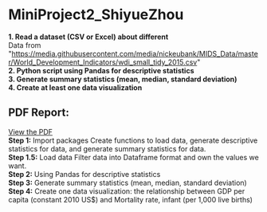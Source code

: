 # MiniProject2_ShiyueZhou


**1. Read a dataset (CSV or Excel) about different**  
   Data from  "https://media.githubusercontent.com/media/nickeubank/MIDS_Data/master/World_Development_Indicators/wdi_small_tidy_2015.csv"  
**2. Python script using Pandas for descriptive statistics**  
**3. Generate summary statistics (mean, median, standard deviation)**  
**4. Create at least one data visualization**  


## PDF Report:
[View the PDF](data_report.pdf)  
**Step 1:** Import packages Create functions to load data, generate descriptive statistics for data, and generate summary statistics for data.  
**Step 1.5:** Load data Filter data into Dataframe format and own the values we want.  
**Step 2:** Using Pandas for descriptive statistics  
**Step 3:** Generate summary statistics (mean, median, standard deviation)  
**Step 4:** Create one data visualization: the relationship between GDP per capita (constant 2010 US$) and Mortality rate,   infant (per 1,000 live births)